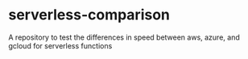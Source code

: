 # serverless-comparison
A repository to test the differences in speed between aws, azure, and gcloud for serverless functions
